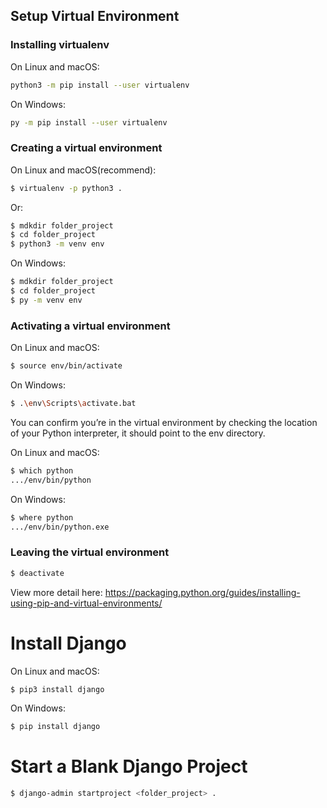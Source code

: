 ## Setup Virtual Environment 

### Installing virtualenv

On Linux and macOS:
```sh
python3 -m pip install --user virtualenv
```

On Windows:
```sh
py -m pip install --user virtualenv
```

### Creating a virtual environment

On Linux and macOS(recommend):
```sh
$ virtualenv -p python3 .
```
Or:
```sh
$ mdkdir folder_project
$ cd folder_project
$ python3 -m venv env
```

On Windows:
```sh
$ mdkdir folder_project
$ cd folder_project
$ py -m venv env
```

### Activating a virtual environment

On Linux and macOS:
```sh
$ source env/bin/activate
```

On Windows:
```sh
$ .\env\Scripts\activate.bat
```
You can confirm you’re in the virtual environment by checking the location of your Python interpreter, it should point to the env directory.

On Linux and macOS:
```sh
$ which python
.../env/bin/python
```

On Windows:
```sh
$ where python
.../env/bin/python.exe
```

### Leaving the virtual environment

```sh
$ deactivate
```
View more detail here: https://packaging.python.org/guides/installing-using-pip-and-virtual-environments/

# Install Django

On Linux and macOS:
```sh
$ pip3 install django
```

On Windows:
```sh
$ pip install django
```

# Start a Blank Django Project

```sh
$ django-admin startproject <folder_project> .
```


